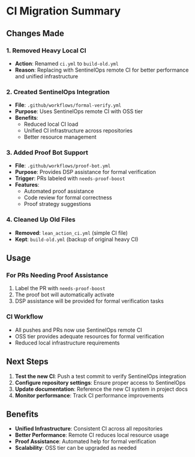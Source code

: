 # CI Migration Summary

## Changes Made

### 1. Removed Heavy Local CI

- **Action**: Renamed `ci.yml` to `build-old.yml`
- **Reason**: Replacing with SentinelOps remote CI for better performance and unified infrastructure

### 2. Created SentinelOps Integration

- **File**: `.github/workflows/formal-verify.yml`
- **Purpose**: Uses SentinelOps remote CI with OSS tier
- **Benefits**:
  - Reduced local CI load
  - Unified CI infrastructure across repositories
  - Better resource management

### 3. Added Proof Bot Support

- **File**: `.github/workflows/proof-bot.yml`
- **Purpose**: Provides DSP assistance for formal verification
- **Trigger**: PRs labeled with `needs-proof-boost`
- **Features**:
  - Automated proof assistance
  - Code review for formal correctness
  - Proof strategy suggestions

### 4. Cleaned Up Old Files

- **Removed**: `lean_action_ci.yml` (simple CI file)
- **Kept**: `build-old.yml` (backup of original heavy CI)

## Usage

### For PRs Needing Proof Assistance

1. Label the PR with `needs-proof-boost`
2. The proof bot will automatically activate
3. DSP assistance will be provided for formal verification tasks

### CI Workflow

- All pushes and PRs now use SentinelOps remote CI
- OSS tier provides adequate resources for formal verification
- Reduced local infrastructure requirements

## Next Steps

1. **Test the new CI**: Push a test commit to verify SentinelOps integration
2. **Configure repository settings**: Ensure proper access to SentinelOps
3. **Update documentation**: Reference the new CI system in project docs
4. **Monitor performance**: Track CI performance improvements

## Benefits

- **Unified Infrastructure**: Consistent CI across all repositories
- **Better Performance**: Remote CI reduces local resource usage
- **Proof Assistance**: Automated help for formal verification
- **Scalability**: OSS tier can be upgraded as needed
